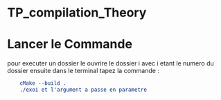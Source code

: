 # TP_compilation_Theory
# Lancer le Commande 
pour executer un dossier le ouvrire le dossier i avec i etant le numero du dossier 
ensuite dans le terminal tapez la commande :
``` cMake .
    cMake --build .
    ./exoi et l'argument a passe en parametre
